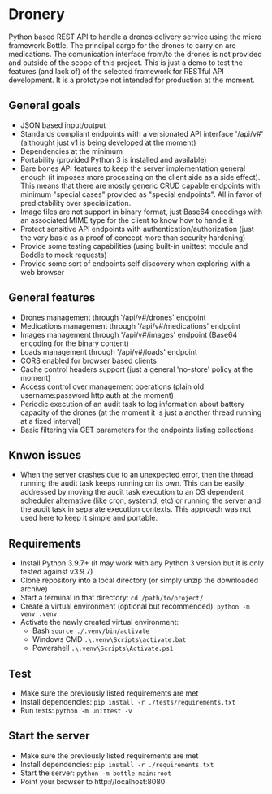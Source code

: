 # Dronery

Python based REST API to handle a drones delivery service using the micro framework Bottle. The principal cargo for the drones to carry on are medications. The comunication interface from/to the drones is not provided and outside of the scope of this project. This is just a demo to test the features (and lack of) of the selected framework for RESTful API development. It is a prototype not intended for production at the moment.

## General goals
- JSON based input/output
- Standards compliant endpoints with a versionated API interface '/api/v#' (althought just v1 is being developed at the moment)
- Dependencies at the minimum
- Portability (provided Python 3 is installed and available)
- Bare bones API features to keep the server implementation general enough (it imposes more processing on the client side as a side effect). This means that there are mostly generic CRUD capable endpoints with minimum "special cases" provided as "special endpoints". All in favor of predictability over specialization.
- Image files are not support in binary format, just Base64 encodings with an associated MIME type for the client to know how to handle it
- Protect sensitive API endpoints with authentication/authorization (just the very basic as a proof of concept more than security hardening)
- Provide some testing capabilities (using built-in unittest module and Boddle to mock requests)
- Provide some sort of endpoints self discovery when exploring with a web browser

## General features
- Drones management through '/api/v#/drones' endpoint
- Medications management through '/api/v#/medications' endpoint
- Images management through '/api/v#/images' endpoint (Base64 encoding for the binary content)
- Loads management through '/api/v#/loads' endpoint
- CORS enabled for browser based clients
- Cache control headers support (just a general 'no-store' policy at the moment)
- Access control over management operations (plain old username:password http auth at the moment)
- Periodic execution of an audit task to log information about battery capacity of the drones (at the moment it is just a another thread running at a fixed interval)
- Basic filtering via GET parameters for the endpoints listing collections

## Knwon issues
- When the server crashes due to an unexpected error, then the thread running the audit task keeps running on its own. This can be easily addressed by moving the audit task execution to an OS dependent scheduler alternative (like cron, systemd, etc) or running the server and the audit task in separate execution contexts. This approach was not used here to keep it simple and portable.

## Requirements
- Install Python 3.9.7+ (it may work with any Python 3 version but it is only tested against v3.9.7)
- Clone repository into a local directory (or simply unzip the downloaded archive)
- Start a terminal in that directory:
`
cd /path/to/project/
`
- Create a virtual environment (optional but recommended):
`
python -m venv .venv
`
- Activate the newly created virtual environment:
    - Bash
    `
    source ./.venv/bin/activate
    `
    - Windows CMD
    `
    .\.venv\Scripts\activate.bat
    `
    - Powershell
    `
    .\.venv\Scripts\Activate.ps1
    `

## Test
- Make sure the previously listed requirements are met
- Install dependencies:
`
pip install -r ./tests/requirements.txt
`
- Run tests:
`
python -m unittest -v
`

## Start the server
- Make sure the previously listed requirements are met
- Install dependencies:
`
pip install -r ./requirements.txt
`
- Start the server:
`
python -m bottle main:root
`
- Point your browser to http://localhost:8080
